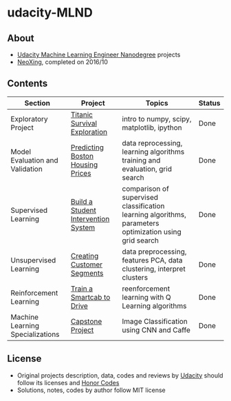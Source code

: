 # udacity-MLND

## About
- [Udacity Machine Learning Engineer Nanodegree](https://www.udacity.com/course/machine-learning-engineer-nanodegree--nd009) projects
- [NeoXing](https://github.com/NeoXing), completed on 2016/10

## Contents
Section | Project | Topics | Status
--- | --- | --- | ---
Exploratory Project | [Titanic Survival Exploration](./titanic_survival_exploration) | intro to numpy, scipy, matplotlib, ipython | Done
Model Evaluation and Validation | [Predicting Boston Housing Prices](./boston_housing) | data reprocessing, learning algorithms training and evaluation, grid search | Done
Supervised Learning | [Build a Student Intervention System](./student_intervention) | comparison of supervised classification learning algorithms, parameters optimization using grid search | Done
Unsupervised Learning | [Creating Customer Segments](./creating_customer_segments) | data preprocessing, features PCA, data clustering, interpret clusters | Done
Reinforcement Learning | [Train a Smartcab to Drive](./smartcab) | reenforcement learning with Q Learning algorithms | Done
Machine Learning Specializations | [Capstone Project](./capstone) | Image Classification using CNN and Caffe | Done

## License
- Original projects description, data, codes and reviews by [Udacity](www.udacity.com) should follow its licenses and [Honor Codes](https://udacity.zendesk.com/hc/en-us/articles/210667103-What-is-the-Udacity-Honor-Code-)
- Solutions, notes, codes by author follow MIT license
